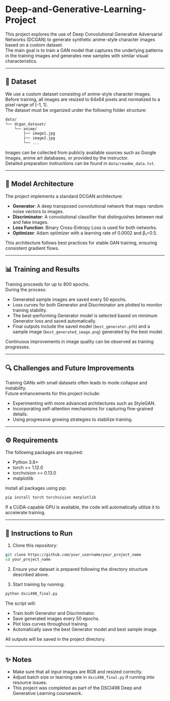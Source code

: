 # Deep-and-Generative-Learning-Project

This project explores the use of Deep Convolutional Generative Adversarial Networks (DCGAN) to generate synthetic anime-style character images based on a custom dataset.  
The main goal is to train a GAN model that captures the underlying patterns in the training images and generates new samples with similar visual characteristics.

---

## 📂 Dataset

We use a custom dataset consisting of anime-style character images.  
Before training, all images are resized to 64x64 pixels and normalized to a pixel range of [-1, 1].  
The dataset must be organized under the following folder structure:

```bash
data/
└── dcgan_dataset/
    └── anime/
        ├── image1.jpg
        ├── image2.jpg
        └── ...
```

Images can be collected from publicly available sources such as Google Images, anime art databases, or provided by the instructor.  
Detailed preparation instructions can be found in `data/readme_data.txt`.

---

## 🔧 Model Architecture

The project implements a standard DCGAN architecture:
- **Generator**: A deep transposed convolutional network that maps random noise vectors to images.
- **Discriminator**: A convolutional classifier that distinguishes between real and fake images.
- **Loss Function**: Binary Cross-Entropy Loss is used for both networks.
- **Optimizer**: Adam optimizer with a learning rate of 0.0002 and β₁=0.5.

This architecture follows best practices for stable GAN training, ensuring consistent gradient flows.

---

## 📊 Training and Results

Training proceeds for up to 800 epochs.  
During the process:
- Generated sample images are saved every 50 epochs.
- Loss curves for both Generator and Discriminator are plotted to monitor training stability.
- The best-performing Generator model is selected based on minimum Generator loss and saved automatically.
- Final outputs include the saved model (`best_generator.pth`) and a sample image (`best_generated_image.png`) generated by the best model.

Continuous improvements in image quality can be observed as training progresses.

---

## 🔍 Challenges and Future Improvements

Training GANs with small datasets often leads to mode collapse and instability.  
Future enhancements for this project include:
- Experimenting with more advanced architectures such as StyleGAN.
- Incorporating self-attention mechanisms for capturing fine-grained details.
- Using progressive growing strategies to stabilize training.

---

## ⚙️ Requirements

The following packages are required:

- Python 3.8+
- torch >= 1.12.0
- torchvision >= 0.13.0
- matplotlib

Install all packages using pip:

```bash
pip install torch torchvision matplotlib
```

If a CUDA-capable GPU is available, the code will automatically utilize it to accelerate training.

---

## 🚀 Instructions to Run

1. Clone this repository:

```bash
git clone https://github.com/your_username/your_project_name
cd your_project_name
```

2. Ensure your dataset is prepared following the directory structure described above.

3. Start training by running:

```bash
python dsci498_final.py
```

The script will:
- Train both Generator and Discriminator.
- Save generated images every 50 epochs.
- Plot loss curves throughout training.
- Automatically save the best Generator model and best sample image.

All outputs will be saved in the project directory.

---

## ✨ Notes

- Make sure that all input images are RGB and resized correctly.
- Adjust batch size or learning rate in `dsci498_final.py` if running into resource issues.
- This project was completed as part of the DSCI498 Deep and Generative Learning coursework.

